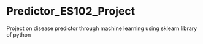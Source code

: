 # Predictor_ES102_Project
Project on disease predictor through machine learning using sklearn library of python
